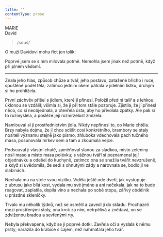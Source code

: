 ```yaml
---
title: ''
contentType: prose
---
```


MARIE  
David

> /souš/

O muži Davidovi mohu říct jen tolik:

Poprvé jsem se s ním milovala potmě. Nemohla jsem jinak než potmě, když při plném vědomí.

* * *

Znala jeho hlas, způsob chůze a tvář, jeho postavu, zatažené břicho i ruce, spuštěné podél těla; zatímco jedním okem pátrala v jídelním lístku, druhým si ho prohlížela.

První záchvěv přišel s jídlem, které jí přinesl. Položil před ni talíř a s lehkou úklonou se vzdálil; všimla si, že ji při tom stále pozoruje. Zjistila, že jí přinesl něco, co si neobjednala, a otevřela ústa, aby ho přivolala zpátky. Ale pak si to rozmyslela, a posléze její rozmrzelost zmizela.

Namlouval si ji prostřednictvím jídla. Nikdy nepřinesl to, co Marie chtěla. Brzy nabyla dojmu, že jí chce sdělit cosi konkrétního, brambory se staly nositeli významu stejně jako písmo; zhluboka vdechovala pach tučného masa, posunovala mrkev sem a tam a zkoumala vejce.

Podsouval jí vlastní chutě, zaměňoval slanou za sladkou, místo zeleniny nosil maso a místo masa polévku; s vážnou tváří si poznamenal její objednávku a odešel do kuchyně, zatímco ona se snažila tvářit nevzrušeně, a když si uvědomila, že sedí s ohnutými zády a narovnala se, bodlo ji ve slabinách.

Nechala mu na stole svou vizitku. Viděla ještě ode dveří, jak vystupuje z ubrusu jako bílá kost, vydala mu své jméno a ani nečekala, jak na to bude reagovat, zaplatila, dopila víno a nechala po sobě stopu, zářivý obdélník u prázdné skleničky.

Trvalo mu několik týdnů, než se osmělil a zavedl ji do skladu. Procházeli mezi prostřenými stoly, ona krok za ním, netrpělivá a zvědavá, on se zdviženou bradou a sevřenými rty.

Nebyla překvapená, když se jí poprvé dotkl. Zavřela oči a vyslala k němu prsty; narazila do krabice s čajem, než nahmatala jeho tvář.
